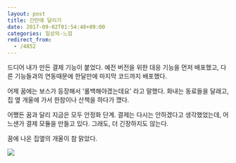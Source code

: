 ```yaml
---
layout: post
title: 간만에 달리기
date: 2017-09-02T01:54:48+09:00
categories: 일상의-느낌
redirect_from:
  - /4852
---
```


드디어 내가 만든 결제 기능이 붙었다. 예전 버전을 위한 대응 기능을 먼저 배포했고, 다른 기능들과의 연동때문에 한달만에 마지막 코드까지 배포했다.

어제 꿈에는 보스가 등장해서 '롤백해야겠는데요' 라고 말했다. 화내는 동료들을 달래고, 집 옆 개울에 가서 한참이나 산책을 하다가 깼다.

어쨌든 꿈과 달리 지금은 모두 안정화 단계. 결제는 다시는 안하겠다고 생각했었는데, 어느샌가 결제 모듈을 만들고 있다. 그래도, 더 긴장하지도 않는다.

꿈에 나온 집옆의 개울이 참 맑았다.

![ ](/assets/media/uploads_2017_09_aaa-300x170.png)
